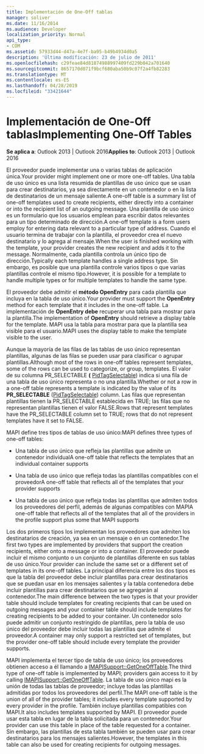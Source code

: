 ```yaml
---
title: Implementación de One-Off tablas
manager: soliver
ms.date: 11/16/2014
ms.audience: Developer
localization_priority: Normal
api_type:
- COM
ms.assetid: 57933d44-d47a-4e7f-ba95-b49b4934d0a5
description: 'Última modificación: 23 de julio de 2011'
ms.openlocfilehash: c29feae84d81874988997409fd229b042a701640
ms.sourcegitcommit: 8657170d071f9bcf680aba50b9c07f2a4fb82283
ms.translationtype: MT
ms.contentlocale: es-ES
ms.lasthandoff: 04/28/2019
ms.locfileid: "33421644"
---
```

# <a name="implementing-one-off-tables"></a><span data-ttu-id="cfc2a-103">Implementación de One-Off tablas</span><span class="sxs-lookup"><span data-stu-id="cfc2a-103">Implementing One-Off Tables</span></span>

<span data-ttu-id="cfc2a-104">**Se aplica a**: Outlook 2013 | Outlook 2016</span><span class="sxs-lookup"><span data-stu-id="cfc2a-104">**Applies to**: Outlook 2013 | Outlook 2016</span></span> 
  
<span data-ttu-id="cfc2a-105">El proveedor puede implementar una o varias tablas de aplicación única.</span><span class="sxs-lookup"><span data-stu-id="cfc2a-105">Your provider might implement one or more one-off tables.</span></span> <span data-ttu-id="cfc2a-106">Una tabla de uso único es una lista resumida de plantillas de uso único que se usan para crear destinatarios, ya sea directamente en un contenedor o en la lista de destinatarios de un mensaje saliente.</span><span class="sxs-lookup"><span data-stu-id="cfc2a-106">A one-off table is a summary list of one-off templates used to create recipients, either directly into a container or into the recipient list of an outgoing message.</span></span> <span data-ttu-id="cfc2a-107">Una plantilla de uso único es un formulario que los usuarios emplean para escribir datos relevantes para un tipo determinado de dirección.</span><span class="sxs-lookup"><span data-stu-id="cfc2a-107">A one-off template is a form users employ for entering data relevant to a particular type of address.</span></span> <span data-ttu-id="cfc2a-108">Cuando el usuario termina de trabajar con la plantilla, el proveedor crea el nuevo destinatario y lo agrega al mensaje.</span><span class="sxs-lookup"><span data-stu-id="cfc2a-108">When the user is finished working with the template, your provider creates the new recipient and adds it to the message.</span></span> <span data-ttu-id="cfc2a-109">Normalmente, cada plantilla controla un único tipo de dirección.</span><span class="sxs-lookup"><span data-stu-id="cfc2a-109">Typically each template handles a single address type.</span></span> <span data-ttu-id="cfc2a-110">Sin embargo, es posible que una plantilla controle varios tipos o que varias plantillas controle el mismo tipo.</span><span class="sxs-lookup"><span data-stu-id="cfc2a-110">However, it is possible for a template to handle multiple types or for multiple templates to handle the same type.</span></span> 
  
<span data-ttu-id="cfc2a-111">El proveedor debe admitir el **método OpenEntry** para cada plantilla que incluya en la tabla de uso único.</span><span class="sxs-lookup"><span data-stu-id="cfc2a-111">Your provider must support the **OpenEntry** method for each template that it includes in the one-off table.</span></span> <span data-ttu-id="cfc2a-112">La implementación de **OpenEntry debe** recuperar una tabla para mostrar para la plantilla.</span><span class="sxs-lookup"><span data-stu-id="cfc2a-112">The implementation of **OpenEntry** should retrieve a display table for the template.</span></span> <span data-ttu-id="cfc2a-113">MAPI usa la tabla para mostrar para que la plantilla sea visible para el usuario.</span><span class="sxs-lookup"><span data-stu-id="cfc2a-113">MAPI uses the display table to make the template visible to the user.</span></span> 
  
<span data-ttu-id="cfc2a-114">Aunque la mayoría de las filas de las tablas de uso único representan plantillas, algunas de las filas se pueden usar para clasificar o agrupar plantillas.</span><span class="sxs-lookup"><span data-stu-id="cfc2a-114">Although most of the rows in one-off tables represent templates, some of the rows can be used to categorize, or group, templates.</span></span> <span data-ttu-id="cfc2a-115">El valor de su columna PR_SELECTABLE **(** [PidTagSelectable](pidtagselectable-canonical-property.md)) indica si una fila de una tabla de uso único representa o no una plantilla.</span><span class="sxs-lookup"><span data-stu-id="cfc2a-115">Whether or not a row in a one-off table represents a template is indicated by the value of its **PR_SELECTABLE** ([PidTagSelectable](pidtagselectable-canonical-property.md)) column.</span></span> <span data-ttu-id="cfc2a-116">Las filas que representan plantillas tienen la PR_SELECTABLE establecida en TRUE; las filas que no representan plantillas tienen el valor FALSE.</span><span class="sxs-lookup"><span data-stu-id="cfc2a-116">Rows that represent templates have the PR_SELECTABLE column set to TRUE; rows that do not represent templates have it set to FALSE.</span></span>
  
<span data-ttu-id="cfc2a-117">MAPI define tres tipos de tablas de uso único:</span><span class="sxs-lookup"><span data-stu-id="cfc2a-117">MAPI defines three types of one-off tables:</span></span>
  
- <span data-ttu-id="cfc2a-118">Una tabla de uso único que refleja las plantillas que admite un contenedor individual</span><span class="sxs-lookup"><span data-stu-id="cfc2a-118">A one-off table that reflects the templates that an individual container supports</span></span>
    
- <span data-ttu-id="cfc2a-119">Una tabla de uso único que refleja todas las plantillas compatibles con el proveedor</span><span class="sxs-lookup"><span data-stu-id="cfc2a-119">A one-off table that reflects all of the templates that your provider supports</span></span> 
    
- <span data-ttu-id="cfc2a-120">Una tabla de uso único que refleja todas las plantillas que admiten todos los proveedores del perfil, además de algunas compatibles con MAPI</span><span class="sxs-lookup"><span data-stu-id="cfc2a-120">A one-off table that reflects all of the templates that all of the providers in the profile support plus some that MAPI supports</span></span>
    
<span data-ttu-id="cfc2a-121">Los dos primeros tipos los implementan los proveedores que admiten los destinatarios de creación, ya sea en un mensaje o en un contenedor.</span><span class="sxs-lookup"><span data-stu-id="cfc2a-121">The first two types are implemented by providers that support the creation recipients, either onto a message or into a container.</span></span> <span data-ttu-id="cfc2a-122">El proveedor puede incluir el mismo conjunto o un conjunto de plantillas diferente en sus tablas de uso único.</span><span class="sxs-lookup"><span data-stu-id="cfc2a-122">Your provider can include the same set or a different set of templates in its one-off tables.</span></span> <span data-ttu-id="cfc2a-123">La principal diferencia entre los dos tipos es que la tabla del proveedor debe incluir plantillas para crear destinatarios que se puedan usar en los mensajes salientes y la tabla contenedora debe incluir plantillas para crear destinatarios que se agregarán al contenedor.</span><span class="sxs-lookup"><span data-stu-id="cfc2a-123">The main difference between the two types is that your provider table should include templates for creating recipients that can be used on outgoing messages and your container table should include templates for creating recipients to be added to your container.</span></span> <span data-ttu-id="cfc2a-124">Un contenedor solo puede admitir un conjunto restringido de plantillas, pero la tabla de uso único del proveedor debe incluir todas las plantillas que admite el proveedor.</span><span class="sxs-lookup"><span data-stu-id="cfc2a-124">A container may only support a restricted set of templates, but the provider one-off table should include every template the provider supports.</span></span>
  
<span data-ttu-id="cfc2a-125">MAPI implementa el tercer tipo de tabla de uso único; los proveedores obtienen acceso a él llamando a [IMAPISupport::GetOneOffTable](imapisupport-getoneofftable.md).</span><span class="sxs-lookup"><span data-stu-id="cfc2a-125">The third type of one-off table is implemented by MAPI; providers gain access to it by calling [IMAPISupport::GetOneOffTable](imapisupport-getoneofftable.md).</span></span> <span data-ttu-id="cfc2a-126">La tabla de uso único mapi es la unión de todas las tablas de proveedor; incluye todas las plantillas admitidas por todos los proveedores del perfil.</span><span class="sxs-lookup"><span data-stu-id="cfc2a-126">The MAPI one-off table is the union of all of the provider tables; it includes every template supported by every provider in the profile.</span></span> <span data-ttu-id="cfc2a-127">También incluye plantillas compatibles con MAPI.</span><span class="sxs-lookup"><span data-stu-id="cfc2a-127">It also includes templates supported by MAPI.</span></span> <span data-ttu-id="cfc2a-128">El proveedor puede usar esta tabla en lugar de la tabla solicitada para un contenedor.</span><span class="sxs-lookup"><span data-stu-id="cfc2a-128">Your provider can use this table in place of the table requested for a container.</span></span> <span data-ttu-id="cfc2a-129">Sin embargo, las plantillas de esta tabla también se pueden usar para crear destinatarios para los mensajes salientes.</span><span class="sxs-lookup"><span data-stu-id="cfc2a-129">However, the templates in this table can also be used for creating recipients for outgoing messages.</span></span>
  

